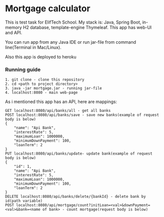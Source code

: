 # Mortgage calculator

This is test task for ElifTech School.
My stack is: Java, Spring Boot, in-memory H2 database,
template-engine Thymeleaf.
This app has web-UI and API.

You can run app from any Java IDE or run jar-file
from command line(Terminal in Mac/Linux).

Also this app is deployed to heroku

### Running guide

    1. git clone - clone this repository
    2. cd <path to project directory>
    3. java -jar mortgage.jar - running jar-file
    4. localhost:8080 - main web-page
    
As i mentioned this app has an API, here are mappings:

    GET localhost:8080/api/banks/all - get all banks
    POST localhost:8080/api/banks/save - save new banks(example of request body is below)
    {
        "name": "Api Bank",
        "interestRate": 5,
        "maximumLoan": 1000000,
        "minimumDownPayment": 100,
        "loanTerm": 2
    }
    PUT localhost:8080/api/banks/update- update bank(example of request body is below)
    {
        "id": 1,
        "name": "Api Bank",
        "interestRate": 5,
        "maximumLoan": 1000000,
        "minimumDownPayment": 100,
        "loanTerm": 2
    }
    DELETE localhost:8080/api/banks/delete/{bankId} - delete bank by id(path variable)
    POST localhost:8080/api/mortgage/count?initLoan=<val>&downPayment=<val>&bank=<name of bank> - count mortgage(request body is below)
    
